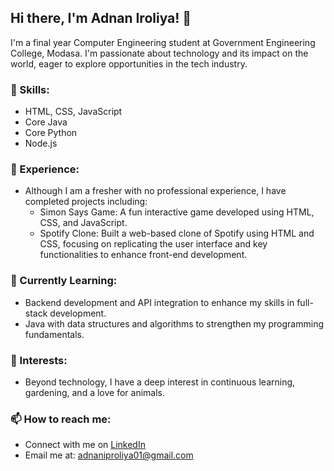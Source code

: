 ## Hi there, I'm Adnan Iroliya! 👋

I'm a final year Computer Engineering student at Government Engineering College, Modasa. I'm passionate about technology and its impact on the world, eager to explore opportunities in the tech industry.

### 🔧 Skills:
- HTML, CSS, JavaScript
- Core Java
- Core Python
- Node.js

### 💼 Experience:
- Although I am a fresher with no professional experience, I have completed projects including:
  - Simon Says Game: A fun interactive game developed using HTML, CSS, and JavaScript.
  - Spotify Clone: Built a web-based clone of Spotify using HTML and CSS, focusing on replicating the user interface and key functionalities to enhance front-end development.

### 🌱 Currently Learning:
- Backend development and API integration to enhance my skills in full-stack development.
- Java with data structures and algorithms to strengthen my programming fundamentals.

### 🌿 Interests:
- Beyond technology, I have a deep interest in continuous learning, gardening, and a love for animals.

### 📫 How to reach me:
- Connect with me on [LinkedIn](https://linkedin.com/in/mohammedadnan-iproliya)
- Email me at: [adnaniproliya01@gmail.com](mailto:adnaniproliya01@gmail.com)
